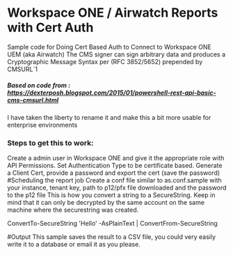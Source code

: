 # Workspace ONE / Airwatch Reports with Cert Auth
Sample code for Doing Cert Based Auth to Connect to Workspace ONE UEM (aka Airwatch)
The CMS signer can sign arbitrary data and produces a Cryptographic Message Syntax per (RFC 3852/5652)
prepended by CMSURL`1 

##### Based on code from : https://dexterposh.blogspot.com/2015/01/powershell-rest-api-basic-cms-cmsurl.html
I have taken the liberty to rename it and make this a bit more usable for enterprise environments

### Steps to get this to work:
Create a admin user in Workspace ONE and give it the appropriate role with API Permissions.
Set Authentication Type to be certificate based. Generate a Client Cert, provide a password and export the cert (save the password)
#Scheduling the report job
Create a conf file similar to as.conf.sample with your instance, tenant key, path to p12/pfx file downloaded and the password to the p12 file
This is how you convert a string to a SecureString. Keep in mind that it can only be decrypted by the same account on the same machine where the securestring was created.

ConvertTo-SecureString 'Hello' -AsPlainText | ConvertFrom-SecureString 

#Output
This sample saves the result to a CSV file, you could very easily write it to a database or email it as you please.
